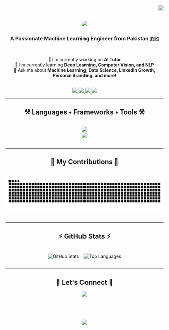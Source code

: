 <img align="right" src="https://visitor-badge.laobi.icu/badge?page_id=Ahmed-Islam-AI.Ahmed-Islam-AI" />

<h1 align="center">
  <img src="https://readme-typing-svg.herokuapp.com/?font=Righteous&size=35&center=true&vCenter=true&width=500&height=70&duration=4000&lines=Hi+There!+👋;+I'm+Ahmed+Islam!;" />
</h1>

<h3 align="center">A Passionate Machine Learning Engineer from Pakistan 🇵🇰</h3>

<br/>

<div align="center">

 🔭 I’m currently working on **AI Tutor**  
 🌱 I’m currently learning **Deep Learning, Computer Vision, and NLP**  
 💬 Ask me about **Machine Learning, Data Science, LinkedIn Growth, Personal Branding, and more!**

</div>

<br/>

<div align="center"> 
  <a href="mailto:ahmideveloper@gmail.com">
    <img src="https://img.shields.io/badge/Gmail-333333?style=for-the-badge&logo=gmail&logoColor=red" />
  </a>
  <a href="https://www.linkedin.com/in/ahmed-islam01" target="_blank">
    <img src="https://img.shields.io/badge/LinkedIn-0077B5?style=for-the-badge&logo=linkedin&logoColor=white" />
  </a>
  <a href="https://ahmedislam.netlify.app/" target="_blank">
     <img src="https://img.shields.io/badge/Portfolio-FF5722?style=for-the-badge&logo=todoist&logoColor=white" /> 
  </a>
  <a href="https://www.kaggle.com/ahmedislam0" target="_blank">
     <img src="https://img.shields.io/badge/Kaggle-20BEFF?style=for-the-badge&logo=kaggle&logoColor=white" /> 
  </a>
</div>

---

<h2 align="center">⚒️ Languages • Frameworks • Tools ⚒️</h2>
<br/>
<div align="center">
  <img src="https://skillicons.dev/icons?i=html,css,javascript,tailwind,bootstrap,vscode,github,git" />
  <br/>
  <img src="https://skillicons.dev/icons?i=cpp,anaconda,python,opencv,scikitlearn,tensorflow,mysql,flask,gcp" />
</div>

<br/>
<hr/>

<h2 align="center">🐍 My Contributions 🐍</h2>
<div align="center">
  <br/>
  <img alt="snake eating my contributions" src="https://raw.githubusercontent.com/Ahmed-Islam-AI/Ahmed-Islam-AI/output/github-contribution-grid-snake.svg" />
  <br/><br/>
</div>

<hr/>

<h2 align="center">⚡ GitHub Stats ⚡</h2>
<br/>
<div align="center">
  <img width="390" src="https://github-readme-stats.vercel.app/api?username=Ahmed-Islam-AI&count_private=true&show_icons=true&theme=react&rank_icon=github&border_radius=10" alt="GitHub Stats" />
  &nbsp;&nbsp;
  <img width="325" src="https://github-readme-stats.vercel.app/api/top-langs/?username=Ahmed-Islam-AI&hide=HTML&langs_count=8&layout=compact&theme=react&border_radius=10&size_weight=0.5&count_weight=0.5&exclude_repo=github-readme-stats" alt="Top Languages" />
</div>

<br/>
<hr/>

<h2 align="center">🤝 Let's Connect 🤝</h2>
<div align="center">
  <a href="https://www.linkedin.com/in/ahmed-islam01" target="_blank">
    <img src="https://img.shields.io/badge/Message%20Me%20on%20LinkedIn-0077B5?style=for-the-badge&logo=linkedin&logoColor=white" />
  </a>
</div>

<br/><br/>

<h3 align="center">
  <img src="https://readme-typing-svg.herokuapp.com/?font=Righteous&size=25&center=true&vCenter=true&width=500&height=70&duration=4000&lines=Thanks+For+Visiting!+✌️;+Let's+Build+Something+Amazing!;+Always+Open+to+Collaboration+:)" />
</h3>
